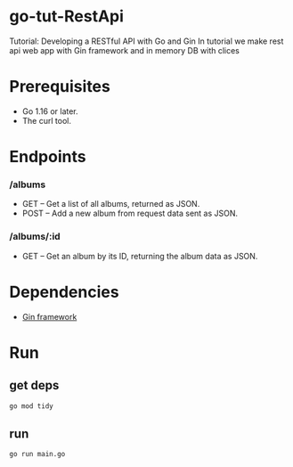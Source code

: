 # go-tut-RestApi
Tutorial: Developing a RESTful API with Go and Gin
In tutorial we make rest api web app with Gin framework and in memory DB with clices
# Prerequisites
- Go 1.16 or later.
- The curl tool.

# Endpoints
### /albums
- GET – Get a list of all albums, returned as JSON.
- POST – Add a new album from request data sent as JSON.
### /albums/:id
- GET – Get an album by its ID, returning the album data as JSON.

# Dependencies
- [Gin framework](https://github.com/gin-gonic/gin)

# Run
## get deps
```sh
go mod tidy
```
## run
```sh
go run main.go
```
